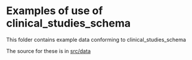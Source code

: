 # Examples of use of clinical_studies_schema

This folder contains example data conforming to clinical_studies_schema

The source for these is in [src/data](../src/data/examples)
